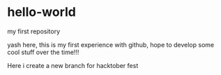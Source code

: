 # hello-world
my first repository

yash here, this is my first experience with github, hope to develop some cool stuff over the time!!!

Here i create a new branch for hacktober fest
